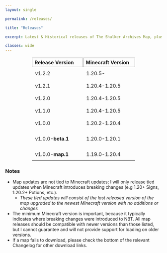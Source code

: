 ```yaml
---
layout: single

permalink: /releases/

title: "Releases"

excerpt: Latest & Historical releases of The Shulker Archives Map, plus the relevant changelogs.

classes: wide
---
```


<style>
#page-title{
text-align: center;
}
article.page {
  float: left;
  width: 100%;
}
table{
margin-left: auto;
margin-right: auto;
width: 66%;
}
th{
border-left: 1px solid #494848;
border-right: 1px solid #494848;
}
td{
padding: 10px 46px 10px 10px; /* top, right, bottom, left */
white-space: nowrap;
}
tbody tr:hover{
background-color: gray;
}
</style>

| Release Version   | Minecraft Version | Entry Count                         | Download                                                                                    | Changelog                                                                               |
|:------------------|:------------------|-------------------------------------|---------------------------------------------------------------------------------------------|-----------------------------------------------------------------------------------------|
| v1.2.2            | 1.20.5-           | 2,376 Entries                       | [Download]({{ site.baseurl }}/releases/v1.2.2/TheShulkerArchives_v1.2.2.zip)                | [v1.2.1 -> v1.2.2]({{ site.baseurl }}{% link releases/v1.2.2/Changelog.md %})           |
| v1.2.1            | 1.20.4-1.20.5     | 2,376 Entries                       | [Download]({{ site.baseurl }}/releases/v1.2.1/TheShulkerArchives_v1.2.1.zip)                | [v1.2.0 -> v1.2.1]({{ site.baseurl }}{% link releases/v1.2.1/Changelog.md %})           |
| v1.2.0            | 1.20.4-1.20.5     | 2,378 Entries                       | [Download]({{ site.baseurl }}/releases/v1.2.0/TheShulkerArchives_v1.2.0.zip)                | [v1.1.0 -> v1.2.0]({{ site.baseurl }}{% link releases/v1.2.0/Changelog.md %})           |
| v1.1.0            | 1.20.4-1.20.5     | 2,036 Entries                       | [Download]({{ site.baseurl }}/releases/v1.1.0/TheShulkerArchives_v1.1.0.zip)                | [v1.0.0 -> v1.1.0]({{ site.baseurl }}{% link releases/v1.1.0/Changelog.md %})           |
| v1.0.0            | 1.20.2-1.20.4     | 1,873 Entries                       | [Download]({{ site.baseurl }}/releases/v1.0.0/TheShulkerArchives_v1.0.0.zip)                | [v1.0.0-beta.1 -> v1.0.0]({{ site.baseurl }}{% link releases/v1.0.0/Changelog.md %})    |
| v1.0.0-**beta.1** | 1.20.0-1.20.1     | 1,638 Entries +<br/> 15 Collections | [Download]({{ site.baseurl }}/releases/v1.0.0-beta.1/TheShulkerArchives_v1.0.0-beta.1.zip)  | [v0 -> v1.0.0-beta.1]({{ site.baseurl }}{% link releases/v1.0.0-beta.1/Changelog.md %}) |
| v1.0.0-**map.1**  | 1.19.0-1.20.4     | 0                                   | [Download]({{ site.baseurl }}/releases/v1.0.0-map.1/TheShulkerArchivesMap_v1.0.0-map.1.zip) | [v0 -> v1.0.0-map.1]({{ site.baseurl }}{% link releases/v1.0.0-map.1/Changelog.md %})   |

### Notes
- Map updates are not tied to Minecraft updates; I will only release tied updates when Minecraft introduces breaking changes (e.g 1.20+ Signs, 1.20.2+ Potions, etc.). 
  - *These tied updates will consist of the last released version of the map upgraded to the newest Minecraft version with no additions or changes*
- The minimum Minecraft version is important, because it typically indicates where breaking changes were introduced to NBT. All map releases should be compatible with newer versions than those listed, but I cannot guarantee and will not provide support for loading on older versions.
- If a map fails to download, please check the bottom of the relevant Changelog for other download links.